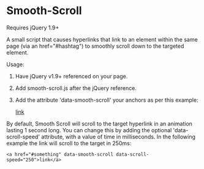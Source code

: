 # Smooth-Scroll

Requires jQuery 1.9+

A small script that causes hyperlinks that link to an element within the same page (via an href="#hashtag") to smoothly scroll down to the targeted element.

Usage:

1. Have jQuery v1.9+ referenced on your page.
2. Add smooth-scroll.js after the jQuery reference.
3. Add the attribute 'data-smooth-scroll' your anchors as per this example: 

    <a href="#something" data-smooth-scroll>link</a>

By default, Smooth Scroll will scroll to the target hyperlink in an animation lasting 1 second long. You can change this by adding the optional 'data-scroll-speed' attribute, with a value of time in milliseconds. In the following example the link will scroll to the target in 250ms: 

    <a href="#something" data-smooth-scroll data-scroll-speed="250">link</a>
